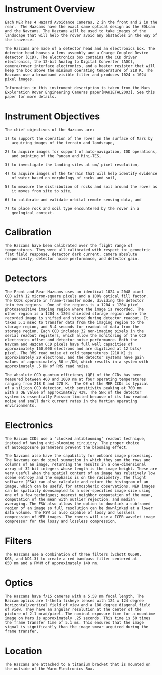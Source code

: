 
 
  Instrument Overview
  ===================
    Each MER has 4 Hazard Avoidance Cameras, 2 in the front and 2 in the
    rear.  The Hazcams have the exact same optical design as the EDLcam
    and the Navcams. The Hazcams will be used to take images of the
    landscape that will help the rover avoid any obstacles in the way of
    the traverse.
 
    The Hazcams are made of a detector head and an electronics box. The
    detector head houses a lens assembly and a Charge Coupled Device
    detector (CCD). The electronics box contains the CCD driver
    electronics, the 12-bit Analog to Digital Converter (ADC),
    camera/rover interface electronics, and a heater resistor that will
    keep the box above the minimum operating temperature of 218 K. The
    Hazcams use a broadband visible filter and produces 1024 x 1024
    pixel images.
 
    Information in this instrument description is taken from the Mars
    Exploration Rover Engineering Cameras paper[MAKIETAL2003]. See this
    paper for more details.
 
 
  Instrument Objectives
  =====================
    The chief objectives of the Hazcams are:
 
    1) to support the operation of the rover on the surface of Mars by
       acquiring images of the terrain and landscape,
 
    2) to acquire images for support of auto-navigation, IDD operations,
       and pointing of the Pancam and Mini-TES,
 
    3) to investigate the landing sites at cm/ pixel resolution,
 
    4) to acquire images of the terrain that will help identify evidence
       of water based on morphology of rocks and soil,
 
    5) to measure the distribution of rocks and soil around the rover as
       it moves from site to site,
 
    6) to calibrate and validate orbital remote sensing data, and
 
    7) to place rock and soil type encountered by the rover in a
       geological context.
 
 
  Calibration
  ===========
    The Hazcams have been calibrated over the flight range of
    temperatures. They were all calibrated with respect to: geometric
    flat field response, detector dark current, camera absolute
    responsivity, detector noise performance, and detector gain.
 
 
  Detectors
  =========
    The Front and Rear Hazcams uses an identical 1024 x 2048 pixel
    CCD with 12 micron-square pixels and a 100% optical fill factor.
    The CCDs operate in frame-transfer mode, dividing the detector
    into two regions.  One of the regions is a 1204 x 1204 pixel
    photosensitive imaging region where the image is recorded. The
    other region is a 1204 x 1204 shielded storage region where the
    recorded image is shifted and stored during detector readout. It
    takes 5.1 msec to transfer data from the imaging region to the
    storage region, and 5.4 seconds for readout of data from the
    storage region. Each CCD includes 32 non-imaging pixels in the
    serial readout registers, which allow the monitoring of the CCD
    electronics offset and detector noise performance. Both the
    Navcam and Hazcam CCD pixels have full well capacities of
    approximately 160,000 electrons and are digitized at 12 bits/
    pixel. The RMS read noise at cold temperatures (218 K) is
    approximately 20 electrons, and the detector systems have gain
    values of approximately 50 e-/DN, which results in a system with
    approximately .5 DN of RMS read noise.
 
    The absolute CCD quantum efficiency (QE) of the CCDs has been
    measured between 400 and 1000 nm at four operating temperatures
    ranging from 218 K and 278 K.  The QE of the MER CCDs is typical
    of a silicon CCD detector, with sensitivity peaking at 700 nm
    with a QE value of approximately 43%. The SNR of the detector
    system is essentially Poisson-limited because of its low readout
    noise and small dark current rates in the Martian operating
    envirionments.
 
 
  Electronics
  ===========
    The Hazcam CCDs use a 'clocked antiblooming' readout technique,
    instead of having anti-blooming circuitry. The proper choice
    of autoexposure parameters prevent the blooming effect.
 
    The Navcams also have the capability for onboard image processing.
    The Navcams can do pixel summation in which they sum the rows and
    columns of an image, returning the results in a one-dimensional
    array of 32-bit integers whose length is the image height. These are
    very useful when the spatial content of an image has relatively low
    scene entropy and the emphasis is on the radiometry. The flight
    software (FSW) can also calculate and return the histogram of an
    image, which can be useful for atmospheric observations. MER images
    can be spatially downsampled to a user-specified image size using
    one of a few techniques; nearest neighbor computation of the mean,
    computation of the mean with outlier rejection, and median
    averaging. The FSW also allows the option to downlink a subframed
    region of an image so full resolution can be downlinked at a lower
    data volume. The FSW is also capable of lossy and lossless
    compression of MER images. The rovers will use a ICER wavelet image
    compressor for the lossy and lossless compression.
 
 
  Filters
  =======
    The Hazcams use a combination of three filters (Schott OG590,
    KG5, and ND1.3) to create a red bandpass filter centered at
    650 nm and a FWHM of approximately 140 nm.
 
 
  Optics
  ======
    The Hazcams have f/15 cameras with a 5.58 nm focal length. The
    Hazcam optics are f-theta fisheye lenses with 124 x 124 degree
    horizontal/vertical field of view and a 180 degree diagonal field
    of view. They have an angular resolution at the center of the
    picture of 2.1 mrad/pixel. The nominal exposure time for a noontime
    image on Mars is approximately .25 seconds. This time is 50 times
    the frame transfer time of 5.1 ms. This ensures that the image
    signal is significantly than the image smear acquired during the
    frame transfer.
 
 
  Location
  ========
    The Hazcams are attached to a titanium bracket that is mounted on
    the outside of the Warm Electronics Box.

        